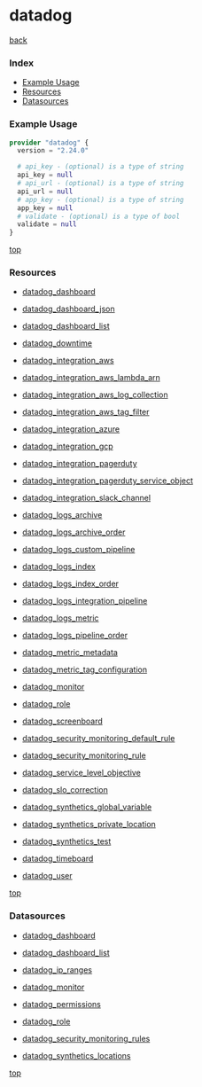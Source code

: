 # datadog

[back](../)

### Index

- [Example Usage](#example-usage)
- [Resources](#resources)
- [Datasources](#datasources)

### Example Usage

```terraform
provider "datadog" {
  version = "2.24.0"

  # api_key - (optional) is a type of string
  api_key = null
  # api_url - (optional) is a type of string
  api_url = null
  # app_key - (optional) is a type of string
  app_key = null
  # validate - (optional) is a type of bool
  validate = null
}
```

[top](#index)

### Resources


- [datadog_dashboard](./r/datadog_dashboard.md)

- [datadog_dashboard_json](./r/datadog_dashboard_json.md)

- [datadog_dashboard_list](./r/datadog_dashboard_list.md)

- [datadog_downtime](./r/datadog_downtime.md)

- [datadog_integration_aws](./r/datadog_integration_aws.md)

- [datadog_integration_aws_lambda_arn](./r/datadog_integration_aws_lambda_arn.md)

- [datadog_integration_aws_log_collection](./r/datadog_integration_aws_log_collection.md)

- [datadog_integration_aws_tag_filter](./r/datadog_integration_aws_tag_filter.md)

- [datadog_integration_azure](./r/datadog_integration_azure.md)

- [datadog_integration_gcp](./r/datadog_integration_gcp.md)

- [datadog_integration_pagerduty](./r/datadog_integration_pagerduty.md)

- [datadog_integration_pagerduty_service_object](./r/datadog_integration_pagerduty_service_object.md)

- [datadog_integration_slack_channel](./r/datadog_integration_slack_channel.md)

- [datadog_logs_archive](./r/datadog_logs_archive.md)

- [datadog_logs_archive_order](./r/datadog_logs_archive_order.md)

- [datadog_logs_custom_pipeline](./r/datadog_logs_custom_pipeline.md)

- [datadog_logs_index](./r/datadog_logs_index.md)

- [datadog_logs_index_order](./r/datadog_logs_index_order.md)

- [datadog_logs_integration_pipeline](./r/datadog_logs_integration_pipeline.md)

- [datadog_logs_metric](./r/datadog_logs_metric.md)

- [datadog_logs_pipeline_order](./r/datadog_logs_pipeline_order.md)

- [datadog_metric_metadata](./r/datadog_metric_metadata.md)

- [datadog_metric_tag_configuration](./r/datadog_metric_tag_configuration.md)

- [datadog_monitor](./r/datadog_monitor.md)

- [datadog_role](./r/datadog_role.md)

- [datadog_screenboard](./r/datadog_screenboard.md)

- [datadog_security_monitoring_default_rule](./r/datadog_security_monitoring_default_rule.md)

- [datadog_security_monitoring_rule](./r/datadog_security_monitoring_rule.md)

- [datadog_service_level_objective](./r/datadog_service_level_objective.md)

- [datadog_slo_correction](./r/datadog_slo_correction.md)

- [datadog_synthetics_global_variable](./r/datadog_synthetics_global_variable.md)

- [datadog_synthetics_private_location](./r/datadog_synthetics_private_location.md)

- [datadog_synthetics_test](./r/datadog_synthetics_test.md)

- [datadog_timeboard](./r/datadog_timeboard.md)

- [datadog_user](./r/datadog_user.md)


[top](#index)

### Datasources


- [datadog_dashboard](./d/datadog_dashboard.md)

- [datadog_dashboard_list](./d/datadog_dashboard_list.md)

- [datadog_ip_ranges](./d/datadog_ip_ranges.md)

- [datadog_monitor](./d/datadog_monitor.md)

- [datadog_permissions](./d/datadog_permissions.md)

- [datadog_role](./d/datadog_role.md)

- [datadog_security_monitoring_rules](./d/datadog_security_monitoring_rules.md)

- [datadog_synthetics_locations](./d/datadog_synthetics_locations.md)


[top](#index)